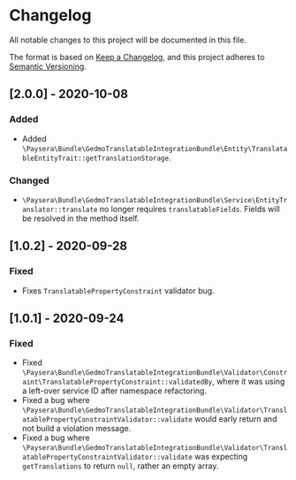 # Changelog
All notable changes to this project will be documented in this file.

The format is based on [Keep a Changelog](https://keepachangelog.com/en/1.0.0/),
and this project adheres to [Semantic Versioning](https://semver.org/spec/v2.0.0.html).

## [2.0.0] - 2020-10-08
### Added
- Added `\Paysera\Bundle\GedmoTranslatableIntegrationBundle\Entity\TranslatableEntityTrait::getTranslationStorage`.
### Changed
- `\Paysera\Bundle\GedmoTranslatableIntegrationBundle\Service\EntityTranslator::translate` no longer requires `translatableFields`. Fields will be resolved in the method itself.

## [1.0.2] - 2020-09-28
### Fixed
- Fixes `TranslatablePropertyConstraint` validator bug.

## [1.0.1] - 2020-09-24
### Fixed
- Fixed  `\Paysera\Bundle\GedmoTranslatableIntegrationBundle\Validator\Constraint\TranslatablePropertyConstraint::validatedBy`, where it was using a left-over service ID after namespace refactoring.
- Fixed a bug where `\Paysera\Bundle\GedmoTranslatableIntegrationBundle\Validator\TranslatablePropertyConstraintValidator::validate` would early return and not build a violation message. 
- Fixed a bug where `\Paysera\Bundle\GedmoTranslatableIntegrationBundle\Validator\TranslatablePropertyConstraintValidator::validate` was expecting `getTranslations` to return `null`, rather an empty array.
